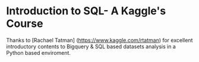 # Introduction to SQL- A Kaggle's Course
Thanks to [Rachael Tatman] (https://www.kaggle.com/rtatman) for excellent introductory contents to Bigquery & SQL based datasets analysis in a Python based enviroment. 

